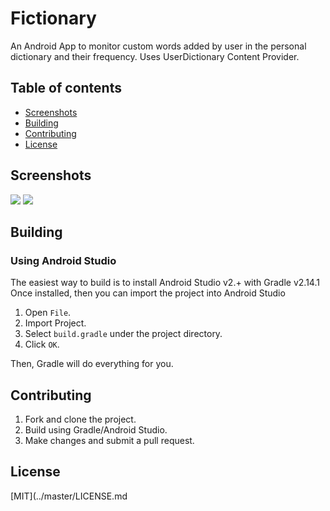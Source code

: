 # Fictionary

 An Android App to monitor custom words added by user in the personal dictionary and their frequency. Uses UserDictionary Content Provider.

## Table of contents

- [Screenshots](#screenshots)
- [Building](#building)
- [Contributing](#contributing)
- [License](#license)


## Screenshots

![](http://imgur.com/LI5tkFF.png) ![](http://imgur.com/PUIZ1e6.png)

## Building

### Using Android Studio
The easiest way to build is to install Android Studio v2.+ with Gradle v2.14.1 Once installed, then you can import the project into Android Studio

1.    Open `File`.
2.    Import Project.
3.    Select `build.gradle` under the project directory.
4.    Click `OK`.

Then, Gradle will do everything for you.

## Contributing

1. Fork and clone the project.
2. Build using Gradle/Android Studio.
3. Make changes and submit a pull request.

## License
[MIT](../master/LICENSE.md
